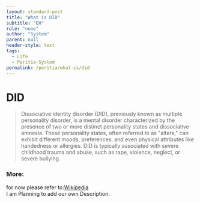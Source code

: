 ```yaml
---
layout: standard-post
title: "What is DID"
subtitle: "EH"
role: "none"
author: "System"
parent: null
header-style: text
tags:
  - Life
  - Peritia-System
permalink: /peritia/what-is/did
---
```


# DID 
>Dissociative identity disorder (DID), previously known as multiple personality disorder, is a mental disorder characterized by the presence of two or more distinct personality states and dissociative amnesia. These personality states, often referred to as "alters," can exhibit different moods, preferences, and even physical attributes like handedness or allergies. DID is typically associated with severe childhood trauma and abuse, such as rape, violence, neglect, or severe bullying.

### More:
for now please refer to:[Wikipedia](https://en.wikipedia.org/wiki/Dissociative_identity_disorder)  
I am Planning to add our own Description.